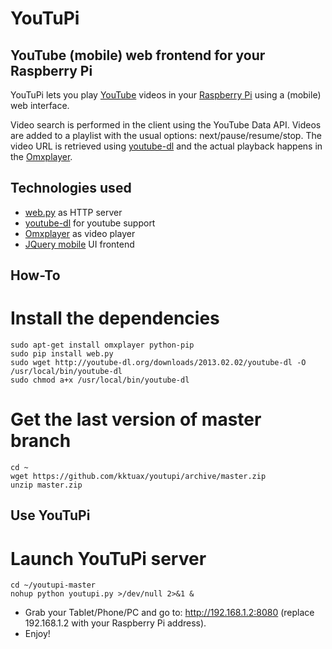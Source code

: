 YouTuPi
=======

YouTube (mobile) web frontend for your Raspberry Pi
---------------------------------------------------

YouTuPi lets you play [YouTube](http://www.youtube.com/) videos in your [Raspberry Pi](http://www.raspberrypi.org/) using a (mobile) web interface. 

Video search is performed in the client using the YouTube Data API. Videos are added to a playlist with the usual options: next/pause/resume/stop. The video URL is retrieved using [youtube-dl](http://rg3.github.com/youtube-dl/) and the actual playback happens in the [Omxplayer](https://github.com/huceke/omxplayer).

Technologies used
-----------------

 * [web.py](http://webpy.org/) as HTTP server 
 * [youtube-dl](http://rg3.github.com/youtube-dl/) for youtube support  
 * [Omxplayer](https://github.com/huceke/omxplayer) as video player
 * [JQuery mobile](http://jquerymobile.com) UI frontend

How-To
----------

# Install the dependencies

    sudo apt-get install omxplayer python-pip
    sudo pip install web.py
    sudo wget http://youtube-dl.org/downloads/2013.02.02/youtube-dl -O /usr/local/bin/youtube-dl
    sudo chmod a+x /usr/local/bin/youtube-dl

# Get the last version of master branch

    cd ~
    wget https://github.com/kktuax/youtupi/archive/master.zip
    unzip master.zip

Use YouTuPi
-----------

# Launch YouTuPi server

    cd ~/youtupi-master
    nohup python youtupi.py >/dev/null 2>&1 &

 * Grab your Tablet/Phone/PC and go to: http://192.168.1.2:8080 (replace 192.168.1.2 with your Raspberry Pi address).
 * Enjoy!
